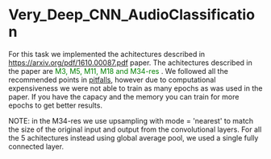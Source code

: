 # Very_Deep_CNN_AudioClassification
For this task  we implemented the achitectures described in https://arxiv.org/pdf/1610.00087.pdf paper.  The achitectures described in the paper are<font color='green'> M3, M5, M11,  M18 and M34-res </font>. We followed all the recommended points in  [pitfalls](https://urbansounddataset.weebly.com/urbansound8k.html#10foldCV), however due to computational expensiveness we were not able to train as many epochs as was used in the paper. If you have the capacy and the memory you can train for more epochs to get better results.

NOTE: in the M34-res we use upsampling with mode = 'nearest' to match the size of the original input and output from the convolutional layers. For all the 5 achitectures instead using global average pool,  we used a single fully connected layer. 

